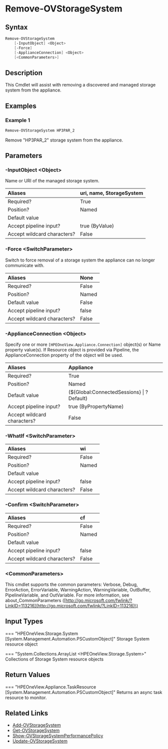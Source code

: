 ﻿---
description: Remove a Storage System
---

# Remove-OVStorageSystem

## Syntax

```powershell
Remove-OVStorageSystem
    [-InputObject] <Object>
    [-Force]
    [-ApplianceConnection] <Object>
    [<CommonParameters>]
```

## Description

This Cmdlet will assist with removing a discovered and managed storage system from the appliance.

## Examples

###  Example 1 

```powershell
Remove-OVStorageSystem HP3PAR_2
```

Remove "HP3PAR_2" storage system from the appliance.

## Parameters

### -InputObject &lt;Object&gt;

Name or URI of the managed storage system.

| Aliases | uri, name, StorageSystem |
| :--- | :--- |
| Required? | True |
| Position? | Named |
| Default value |  |
| Accept pipeline input? | true (ByValue) |
| Accept wildcard characters? | False |

### -Force &lt;SwitchParameter&gt;

Switch to force removal of a storage system the appliance can no longer communicate with.

| Aliases | None |
| :--- | :--- |
| Required? | False |
| Position? | Named |
| Default value | False |
| Accept pipeline input? | false |
| Accept wildcard characters? | False |

### -ApplianceConnection &lt;Object&gt;

Specify one or more `[HPEOneView.Appliance.Connection]` object(s) or Name property value(s). If Resource object is provided via Pipeline, the ApplianceConnection property of the object will be used.

| Aliases | Appliance |
| :--- | :--- |
| Required? | True |
| Position? | Named |
| Default value | (${Global:ConnectedSessions} &vert; ? Default) |
| Accept pipeline input? | true (ByPropertyName) |
| Accept wildcard characters? | False |

### -WhatIf &lt;SwitchParameter&gt;



| Aliases | wi |
| :--- | :--- |
| Required? | False |
| Position? | Named |
| Default value |  |
| Accept pipeline input? | false |
| Accept wildcard characters? | False |

### -Confirm &lt;SwitchParameter&gt;



| Aliases | cf |
| :--- | :--- |
| Required? | False |
| Position? | Named |
| Default value |  |
| Accept pipeline input? | false |
| Accept wildcard characters? | False |

### &lt;CommonParameters&gt;

This cmdlet supports the common parameters: Verbose, Debug, ErrorAction, ErrorVariable, WarningAction, WarningVariable, OutBuffer, PipelineVariable, and OutVariable. For more information, see about\_CommonParameters \([http://go.microsoft.com/fwlink/?LinkID=113216](http://go.microsoft.com/fwlink/?LinkID=113216)\)

## Input Types

=== "HPEOneView.Storage.System [System.Management.Automation.PSCustomObject]"
    Storage System resource object
    

=== "System.Collections.ArrayList <HPEOneView.Storage.System>"
    Collections of Storage System resource objects
    

## Return Values

=== "HPEOneView.Appliance.TaskResource [System.Management.Automation.PSCustomObject]"
    Returns an async task resource to monitor.
    

## Related Links

* [Add-OVStorageSystem](add-ovstoragesystem.md)
* [Get-OVStorageSystem](get-ovstoragesystem.md)
* [Show-OVStorageSystemPerformancePolicy](show-ovstoragesystemperformancepolicy.md)
* [Update-OVStorageSystem](update-ovstoragesystem.md)
